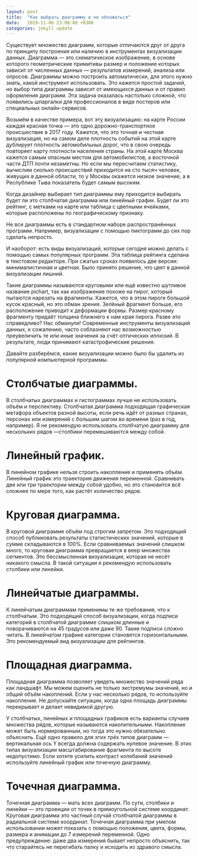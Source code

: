 ```yaml
---
layout: post
title:  "Как выбрать диаграмму и не облажаться"
date:   2019-11-06 23:00:00 +0300
categories: jekyll update
---
```

Существует множество диаграмм, которые отличаются друг от друга по принципу построения или наличию в инструментах визуализации данных. Диаграмма — это схематическое изображение,  в основе которого геометрические примитивы размер и положение которых зависит от  численных данных — результатов измерений, анализа или опросов. Диаграммы можно построить автоматически, для этого нужно знать, какой инструмент использовать. Это кажется простой задачей, но выбор типа диаграммы зависит от имеющихся данных и от правил оформления диаграмм. Эта задача оказалась настолько сложной, что появились шпаргалки для профессионалов в виде постеров или специальных онлайн-сервисов.

Возьмём в качестве примера, вот эту визуализацию: на карте России каждая красная точка — это одно дорожно-транспортное происшествие в 2017 году. Кажется, что это точная и честная визуализация, но на самом деле плотность событий на этой карте дублирует плотность автомобильных дорог, что в свою очередь повторяет карту плотности населения страны. На этой карте Москва кажется самым опасным местом для автомобилистов, а восточной части ДТП почти незаметны. Но если мы пересчитаем статистику, вычислим сколько происшествий приходится на сто тысяч человек, живущих в данной области, то у Москвы окажется низкое значение, а в Республике Тыва показатель будет самым высоким.

Когда дизайнер выбирает тип диаграммы ему приходится выбирать будет ли это столбчатая диаграмма или линейный график. Будет ли это рейтинг, с метками на карте или таблица с цветными ячейками, которые расположены по географическому признаку.

Не все диаграммы есть в стандартном наборе распространённых программ. Например, визуализации с помощью пиктограмм до сих пор сделать непросто.

И наоборот: есть виды визуализаций, которые сегодня можно делать с помощью самых популярных программ. Эта таблица рейтинга сделана в текстовом редакторе. При сжатых сроках появилось две версии: минималистичная и цветная. Было принято решение, что цвет в данной визуализации лишний.

Такие диаграммы называются круговыми или ещё известно шутливое название pichart, так как изображение похоже на пирог, который пытаются нарезать на фрагменты. Кажется, что в этом пироге большой кусок красный, но это обман зрения. Зелёный фрагмент больше, его расположение приводит к деформации формы. Размер красному фрагменту придаёт толщина ближнего к нам края пирога. Разве это справедливо? Нас обманули! Современные инструменты визуализаций данных, к сожалению, часто соблазняют нас возможностью преувеличить те или иные значения за счёт оптических иллюзий. В результате, люди принимают катастрофические решения.

Давайте разберёмся, какие визуализации можно было бы удалить из популярной компьютерной программы.

# Столбчатые диаграммы.

В столбчатых диаграммах и гистограммах лучше не использовать объём и перспективу. Столбчатая диаграмма подходящая графическая метафора объектов разной высоты, если речь идёт от разных странах, персонах или измерений с большим шагом во времени (раз в год, например). Я не рекомендую использовать столбчатую диаграмму для нескольких рядов —столбики перемешиваются между собой.

# Линейный график.

В линейном графике нельзя строить накопление и применять объём. Линейный график это траектория движения переменной.  Сравнивать две или три траектории между собой удобно, но это становится всё сложнее по мере того, как растёт количество рядов.

# Круговая диаграмма.

В круговой диаграмме объём под строгим запретом. Это подходящий способ публиковать результаты статистических значений, которые в сумме складываются в 100%. Если сравниваемых значений слишком много, то круговая диаграмма превращается в веер множества сегментов. Это бессмысленная визуализация, которая не несёт никакого смысла. В такой ситуации я рекомендую использовать столбики или линейки.

# Линейчатые диаграммы.

К линейчатым диаграммам применимы те же требования, что к столбчатым. Это подходящий способ визуализации, когда подписи категорий в столбчатой диаграмме слишком длинные и поворачиваются на 45 градусов или даже 90. Такие подписи сложно читать.  В линейчатом графике категории становятся горизонтальными. Это рекомендуемый вид визуализации для рейтингов.

# Площадная диаграмма.

Площадная диаграмма позволяет увидеть множество значений ряда как ландшафт. Мы можем оценить не только экстремумы значений, но и общий объём накоплений. Если у нас несколько рядов, то используйте накопление. Не допускайте ситуации, когда одна площадь диаграммы перекрывает и делает невидимой другую.

У столбчатых, линейных и площадных графиков есть варианты случаев множества рядов, которые называются накопительными. Накопление может быть нормированным, но тогда это нужно обязательно объяснить. Ещё одно правило для этих трёх типов диаграмм — вертикальная ось Y всегда должна содержать нулевое значение. В этих типах визуализации масштабирование фрагмента по высоте недопустимо. Если хотите усилить контраст колебаний значений используйте линейный график или точечную диаграмму.

# Точечная диаграмма.

Точечная диаграмма — мать всех диаграмм. По сути, столбики и линейки — это проекции от точек в прямоугольной системе координат. Круговая диаграмма это частный случай столбчатой диаграммы в радиальной системе координат. Точечная диаграмма при умелом использовании может показать с помощью положения, цвета, формы, размера и анимации до 7 измерений переменной. Одно предупреждение: даже два измерения бывает непросто объяснить, так что старайтесь не перегибать палку и исходить из здравого смысла.